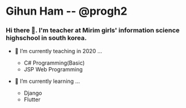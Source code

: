 # Gihun Ham -- @progh2
### Hi there 👋. I'm teacher at Mirim girls' information science highschool in south korea.
- 🔭 I’m currently teaching in 2020 ...
  * C# Programming(Basic)
  * JSP Web Programming

- 🌱 I’m currently learning ...
  * Django
  * Flutter

<!--
**progh2/progh2** is a ✨ _special_ ✨ repository because its `README.md` (this file) appears on your GitHub profile.

Here are some ideas to get you started:

- 🔭 I’m currently working on ...

- 👯 I’m looking to collaborate on ...
- 🤔 I’m looking for help with ...
- 💬 Ask me about ...
- 📫 How to reach me: ...
- 😄 Pronouns: ...
- ⚡ Fun fact: ...
-->

